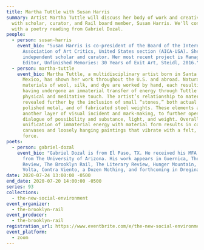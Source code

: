 ```yaml
---
title: Martha Tuttle with Susan Harris
summary: Artist Martha Tuttle will discuss her body of work and creative life
  with scholar, curator, and Rail board member, Susan Harris. We'll conclude
  with a poetry reading from Gabriel Dozal.
people:
  - person: susan-harris
    event_bio: "Susan Harris is co-president of the Board of the International
      Association of Art Critics, United States section (AICA-USA). She is an
      independent scholar and curator. Her most recent project is Managing
      Editor, Unfinished Memories: 30 Years of Exit Art, Steidl, 2016."
  - person: martha-tuttle
    event_bio: Martha Tuttle, a multidisciplinary artist born in Santa Fe, New
      Mexico, has shown her work throughout the U.S. and abroad. Natural
      materials of wool, silk, and dye are worked by hand, each resulting piece
      having undergone an immaterial transfer of energy through Tuttle’s
      physical and meditative touch. The artist’s relationship to materiality is
      revealed further by the inclusion of small “stones,” both actual and cast
      polished metal, and of fabricated steel weights. These elements add
      another layer of visual incident and mark-making, to further open a
      dialogue of possibility and substance, light, and weight. Overall, the
      unification of immaterial energy with material form results in constructed
      canvases and loosely hanging paintings that vibrate with a felt, unseen
      force.
poets:
  - person: gabriel-dozal
    event_bio: "Gabriel Dozal is from El Paso, TX. He received his MFA in poetry
      from The University of Arizona. His work appears in Guernica, The Iowa
      Review, The Brooklyn Rail, The Literary Review, Hunger Mountain, The
      Volta, Contra Viento, a Dozen Nothing, and forthcoming in Dreginald. "
date: 2020-07-24 13:00:00 -0500
end_date: 2020-07-20 14:00:00 -0500
series: 93
collections:
  - the-new-social-environment
event_organizer:
  - the-brooklyn-rail
event_producer:
  - the-brooklyn-rail
registration_url: https://www.eventbrite.com/e/the-new-social-environment-93-martha-tuttle-tickets-114186910122
event_platform:
  - zoom
---
```

